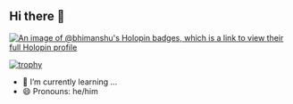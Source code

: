 ## Hi there 👋
[![An image of @bhimanshu's Holopin badges, which is a link to view their full Holopin profile](https://holopin.me/bhimanshu)](https://holopin.io/@bhimanshu)

[![trophy](https://github-profile-trophy.vercel.app/?username=ryo-ma)](https://github.com/ryo-ma/github-profile-trophy)

- 🌱 I’m currently learning ...
- 😄 Pronouns: he/him
<!--



- 👯 I’m looking to collaborate 
- 💬 Ask me about ...
- 📫 How to reach me: ...

-->
